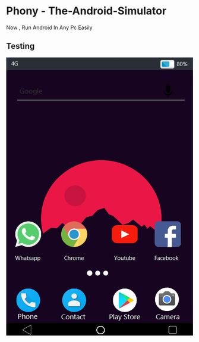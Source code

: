 # Phony - The-Android-Simulator
Now , Run Android In Any Pc Easily


## Testing   
![Home](https://github.com/Anikeshpatel/Phony/raw/master/screenshot/Untitled-2.png)
